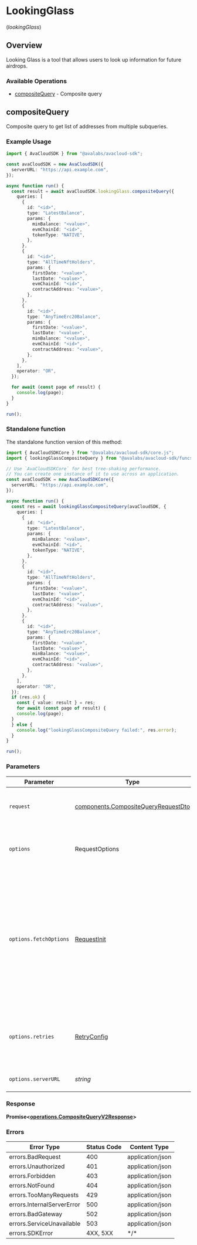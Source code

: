 # LookingGlass
(*lookingGlass*)

## Overview

Looking Glass is a tool that allows users to look up information for future airdrops.

### Available Operations

* [compositeQuery](#compositequery) - Composite query

## compositeQuery

Composite query to get list of addresses from multiple subqueries.

### Example Usage

```typescript
import { AvaCloudSDK } from "@avalabs/avacloud-sdk";

const avaCloudSDK = new AvaCloudSDK({
  serverURL: "https://api.example.com",
});

async function run() {
  const result = await avaCloudSDK.lookingGlass.compositeQuery({
    queries: [
      {
        id: "<id>",
        type: "LatestBalance",
        params: {
          minBalance: "<value>",
          evmChainId: "<id>",
          tokenType: "NATIVE",
        },
      },
      {
        id: "<id>",
        type: "AllTimeNftHolders",
        params: {
          firstDate: "<value>",
          lastDate: "<value>",
          evmChainId: "<id>",
          contractAddress: "<value>",
        },
      },
      {
        id: "<id>",
        type: "AnyTimeErc20Balance",
        params: {
          firstDate: "<value>",
          lastDate: "<value>",
          minBalance: "<value>",
          evmChainId: "<id>",
          contractAddress: "<value>",
        },
      },
    ],
    operator: "OR",
  });

  for await (const page of result) {
    console.log(page);
  }
}

run();
```

### Standalone function

The standalone function version of this method:

```typescript
import { AvaCloudSDKCore } from "@avalabs/avacloud-sdk/core.js";
import { lookingGlassCompositeQuery } from "@avalabs/avacloud-sdk/funcs/lookingGlassCompositeQuery.js";

// Use `AvaCloudSDKCore` for best tree-shaking performance.
// You can create one instance of it to use across an application.
const avaCloudSDK = new AvaCloudSDKCore({
  serverURL: "https://api.example.com",
});

async function run() {
  const res = await lookingGlassCompositeQuery(avaCloudSDK, {
    queries: [
      {
        id: "<id>",
        type: "LatestBalance",
        params: {
          minBalance: "<value>",
          evmChainId: "<id>",
          tokenType: "NATIVE",
        },
      },
      {
        id: "<id>",
        type: "AllTimeNftHolders",
        params: {
          firstDate: "<value>",
          lastDate: "<value>",
          evmChainId: "<id>",
          contractAddress: "<value>",
        },
      },
      {
        id: "<id>",
        type: "AnyTimeErc20Balance",
        params: {
          firstDate: "<value>",
          lastDate: "<value>",
          minBalance: "<value>",
          evmChainId: "<id>",
          contractAddress: "<value>",
        },
      },
    ],
    operator: "OR",
  });
  if (res.ok) {
    const { value: result } = res;
    for await (const page of result) {
    console.log(page);
  }
  } else {
    console.log("lookingGlassCompositeQuery failed:", res.error);
  }
}

run();
```

### Parameters

| Parameter                                                                                                                                                                      | Type                                                                                                                                                                           | Required                                                                                                                                                                       | Description                                                                                                                                                                    |
| ------------------------------------------------------------------------------------------------------------------------------------------------------------------------------ | ------------------------------------------------------------------------------------------------------------------------------------------------------------------------------ | ------------------------------------------------------------------------------------------------------------------------------------------------------------------------------ | ------------------------------------------------------------------------------------------------------------------------------------------------------------------------------ |
| `request`                                                                                                                                                                      | [components.CompositeQueryRequestDto](../../models/components/compositequeryrequestdto.md)                                                                                     | :heavy_check_mark:                                                                                                                                                             | The request object to use for the request.                                                                                                                                     |
| `options`                                                                                                                                                                      | RequestOptions                                                                                                                                                                 | :heavy_minus_sign:                                                                                                                                                             | Used to set various options for making HTTP requests.                                                                                                                          |
| `options.fetchOptions`                                                                                                                                                         | [RequestInit](https://developer.mozilla.org/en-US/docs/Web/API/Request/Request#options)                                                                                        | :heavy_minus_sign:                                                                                                                                                             | Options that are passed to the underlying HTTP request. This can be used to inject extra headers for examples. All `Request` options, except `method` and `body`, are allowed. |
| `options.retries`                                                                                                                                                              | [RetryConfig](../../lib/utils/retryconfig.md)                                                                                                                                  | :heavy_minus_sign:                                                                                                                                                             | Enables retrying HTTP requests under certain failure conditions.                                                                                                               |
| `options.serverURL`                                                                                                                                                            | *string*                                                                                                                                                                       | :heavy_minus_sign:                                                                                                                                                             | An optional server URL to use.                                                                                                                                                 |

### Response

**Promise\<[operations.CompositeQueryV2Response](../../models/operations/compositequeryv2response.md)\>**

### Errors

| Error Type                 | Status Code                | Content Type               |
| -------------------------- | -------------------------- | -------------------------- |
| errors.BadRequest          | 400                        | application/json           |
| errors.Unauthorized        | 401                        | application/json           |
| errors.Forbidden           | 403                        | application/json           |
| errors.NotFound            | 404                        | application/json           |
| errors.TooManyRequests     | 429                        | application/json           |
| errors.InternalServerError | 500                        | application/json           |
| errors.BadGateway          | 502                        | application/json           |
| errors.ServiceUnavailable  | 503                        | application/json           |
| errors.SDKError            | 4XX, 5XX                   | \*/\*                      |
